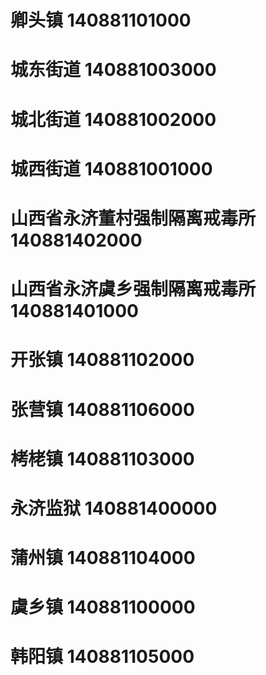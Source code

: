 # 卿头镇 140881101000
# 城东街道 140881003000
# 城北街道 140881002000
# 城西街道 140881001000
# 山西省永济董村强制隔离戒毒所 140881402000
# 山西省永济虞乡强制隔离戒毒所 140881401000
# 开张镇 140881102000
# 张营镇 140881106000
# 栲栳镇 140881103000
# 永济监狱 140881400000
# 蒲州镇 140881104000
# 虞乡镇 140881100000
# 韩阳镇 140881105000
